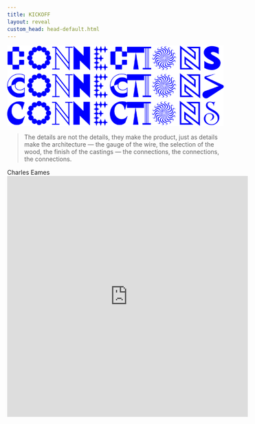 ```yaml
---
title: KICKOFF
layout: reveal
custom_head: head-default.html
---
```


<section>
    <img src="assets/images/cc1.png" />
</section>
<section>
    <blockquote>
        The details are not the details, they make the product, just as details make the architecture — the gauge of the wire, the selection of the wood, the finish of the castings — the connections, the connections, the connections.
    </blockquote>
    Charles Eames
</section>
<section data-background-color="black">
    <iframe width="560" height="560" src="https://www.youtube.com/embed/0fKBhvDjuy0?si=hW3hk7N34l9aM8RI" title="YouTube video player" frameborder="0" allow="accelerometer; autoplay; clipboard-write; encrypted-media; gyroscope; picture-in-picture; web-share" allowfullscreen></iframe>
</section>